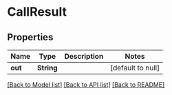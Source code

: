 # CallResult

## Properties
Name | Type | Description | Notes
------------ | ------------- | ------------- | -------------
**out** | **String** |  | [default to null]

[[Back to Model list]](../README.md#documentation-for-models) [[Back to API list]](../README.md#documentation-for-api-endpoints) [[Back to README]](../README.md)



